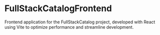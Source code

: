 # FullStackCatalogFrontend
Frontend application for the FullStackCatalog project, developed with React using Vite to optimize performance and streamline development.
